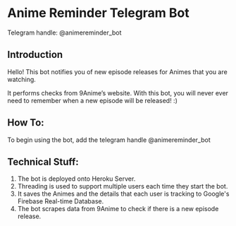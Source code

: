 # Anime Reminder Telegram Bot

Telegram handle: @animereminder_bot

## Introduction
Hello! This bot notifies you of new episode releases for Animes that you are watching.

It performs checks from 9Anime’s website. With this bot, you will never ever need to remember when a new episode will be released! :)

## How To:
To begin using the bot, add the telegram handle @animereminder_bot

## Technical Stuff:
1) The bot is deployed onto Heroku Server.
2) Threading is used to support multiple users each time they start the bot.
3) It saves the Animes and the details that each user is tracking to Google's Firebase Real-time Database.
4) The bot scrapes data from 9Anime to check if there is a new episode release. 

